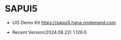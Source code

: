 # SAPUI5
* UI5 Demo Kit
  https://sapui5.hana.ondemand.com

* Recent Version(2024.08.22)
  1.126.0


